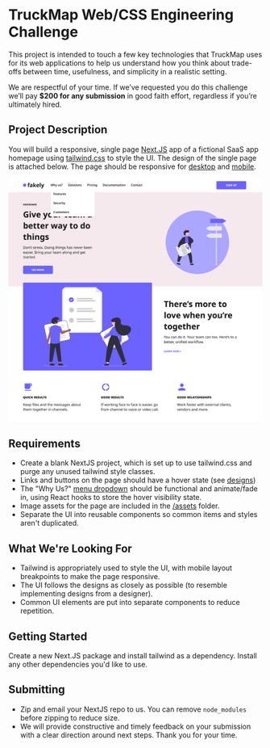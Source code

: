 # TruckMap Web/CSS Engineering Challenge

This project is intended to touch a few key technologies that TruckMap uses for its web applications to help us understand how you think about trade-offs between time, usefulness, and simplicity in a realistic setting.

We are respectful of your time. If we’ve requested you do this challenge we’ll pay **$200 for any submission** in good faith effort, regardless if you’re ultimately hired.

## Project Description

You will build a responsive, single page [Next.JS](https://nextjs.org) app of a fictional SaaS app homepage using [tailwind.css](https://tailwindcss.com) to style the UI.  The design of the single page is attached below. The page should be responsive for [desktop](/designs/design-desktop.png?raw=true) and [mobile](/designs/design-mobile.png?raw=true).

![Design Desktop](/designs/design-desktop.png)

## Requirements

- Create a blank NextJS project, which is set up to use tailwind.css and purge any unused tailwind style classes.
- Links and buttons on the page should have a hover state (see [designs](/designs/design-buttons.png?raw=true))
- The "Why Us?" [menu dropdown](/designs/design-dropdown.png?raw=true) should be functional and animate/fade in, using React hooks to store the hover visibility state.
- Image assets for the page are included in the [/assets](/assets) folder.
- Separate the UI into reusable components so common items and styles aren't duplicated.

## What We're Looking For

- Tailwind is appropriately used to style the UI, with mobile layout breakpoints to make the page responsive.
- The UI follows the designs as closely as possible (to resemble implementing designs from a designer).
- Common UI elements are put into separate components to reduce repetition.

## Getting Started

Create a new Next.JS package and install tailwind as a dependency.  Install any other dependencies you'd like to use.

## Submitting

- Zip and email your NextJS repo to us. You can remove `node_modules` before zipping to reduce size.
- We will provide constructive and timely feedback on your submission with a clear direction around next steps.  Thank you for your time.
